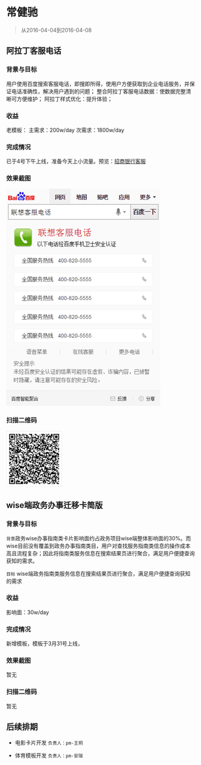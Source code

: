 # 常健驰

> 从2016-04-04到2016-04-08

## 阿拉丁客服电话

### 背景与目标

用户使用百度搜索客服电话，即搜即所得，使用户方便获取到企业电话服务，并保证电话准确性，解决用户遇到的问题；
整合阿拉丁客服电话数据：使数据完整清晰可方便维护；
阿拉丁样式优化：提升体验；

### 收益

老模板：
主需求：200w/day
次需求：1800w/day

### 完成情况

已于4号下午上线，准备今天上小流量。预览：[招商银行客服](http://cp01-ala-fe-5.epc.baidu.com:8003/s?word=%E6%8B%9B%E5%95%86%E6%9C%9F%E8%B4%A7%E5%AE%A2%E6%9C%8D&sa=thr_2&ts=4603607&t_kt=0&ie=utf-8&rsv_t=9087JhTxrVWis61Dh3eHh4%252BBLPNG6uQk29dTeCptlxI9aJgj3qoJ&rsv_pq=16313390155767265035&ss=101&rsv_sug4=2615&inputT=1392&oq=1&sid=103288)

### 效果截图

![](img/v_changjianchi/kefu.png)

### 扫描二维码

<img src="img/v_changjianchi/kefuewm.png" width="150">

## wise端政务办事迁移卡简版

### 背景与目标

`背景`政务wise办事指南类卡片影响面约占政务项目wise端整体影响面的30%。而wise目前没有覆盖到政务办事指南类目，用户对查找服务指南类信息的操作成本高且流程复杂；因此将指南类服务信息在搜索结果页进行聚合，满足用户便捷查询获知的需求。

`目标` wise端政务指南类服务信息在搜索结果页进行聚合，满足用户便捷查询获知的需求

### 收益

影响面：30w/day

### 完成情况

新增模板，模板于3月31号上线，

### 效果截图

暂无

### 扫描二维码

暂无

## 后续排期

* 电影卡片开发 `负责人：pm-王玥`

* 体育模板开发 `负责人：pm-安瑞`
